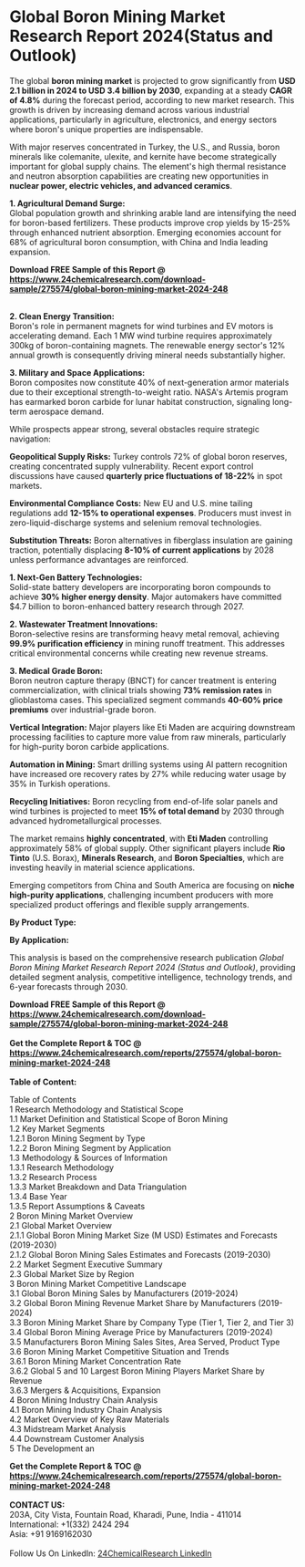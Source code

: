 <h1>Global Boron Mining Market Research Report 2024(Status and Outlook)</h1><p>The global <strong>boron mining market</strong> is projected to grow significantly from <strong>USD 2.1 billion in 2024 to USD 3.4 billion by 2030</strong>, expanding at a steady <strong>CAGR of 4.8%</strong> during the forecast period, according to new market research. This growth is driven by increasing demand across various industrial applications, particularly in agriculture, electronics, and energy sectors where boron's unique properties are indispensable.</p><p>With major reserves concentrated in Turkey, the U.S., and Russia, boron minerals like colemanite, ulexite, and kernite have become strategically important for global supply chains. The element's high thermal resistance and neutron absorption capabilities are creating new opportunities in <strong>nuclear power, electric vehicles, and advanced ceramics</strong>.</p><p><strong>1. Agricultural Demand Surge:</strong><br>
Global population growth and shrinking arable land are intensifying the need for boron-based fertilizers. These products improve crop yields by 15-25% through enhanced nutrient absorption. Emerging economies account for 68% of agricultural boron consumption, with China and India leading expansion.</p><div><b>Download FREE Sample of this Report @ 
            <a href="https://www.24chemicalresearch.com/download-sample/275574/global-boron-mining-market-2024-248">
            https://www.24chemicalresearch.com/download-sample/275574/global-boron-mining-market-2024-248</a></b></div><br><p><strong>2. Clean Energy Transition:</strong><br>
Boron's role in permanent magnets for wind turbines and EV motors is accelerating demand. Each 1 MW wind turbine requires approximately 300kg of boron-containing magnets. The renewable energy sector's 12% annual growth is consequently driving mineral needs substantially higher.</p><p><strong>3. Military and Space Applications:</strong><br>
Boron composites now constitute 40% of next-generation armor materials due to their exceptional strength-to-weight ratio. NASA's Artemis program has earmarked boron carbide for lunar habitat construction, signaling long-term aerospace demand.</p><p>While prospects appear strong, several obstacles require strategic navigation:</p><p><strong>Geopolitical Supply Risks:</strong> Turkey controls 72% of global boron reserves, creating concentrated supply vulnerability. Recent export control discussions have caused <strong>quarterly price fluctuations of 18-22%</strong> in spot markets.</p><p><strong>Environmental Compliance Costs:</strong> New EU and U.S. mine tailing regulations add <strong>12-15% to operational expenses</strong>. Producers must invest in zero-liquid-discharge systems and selenium removal technologies.</p><p><strong>Substitution Threats:</strong> Boron alternatives in fiberglass insulation are gaining traction, potentially displacing <strong>8-10% of current applications</strong> by 2028 unless performance advantages are reinforced.</p><p><strong>1. Next-Gen Battery Technologies:</strong><br>
Solid-state battery developers are incorporating boron compounds to achieve <strong>30% higher energy density</strong>. Major automakers have committed $4.7 billion to boron-enhanced battery research through 2027.</p><p><strong>2. Wastewater Treatment Innovations:</strong><br>
Boron-selective resins are transforming heavy metal removal, achieving <strong>99.9% purification efficiency</strong> in mining runoff treatment. This addresses critical environmental concerns while creating new revenue streams.</p><p><strong>3. Medical Grade Boron:</strong><br>
Boron neutron capture therapy (BNCT) for cancer treatment is entering commercialization, with clinical trials showing <strong>73% remission rates</strong> in glioblastoma cases. This specialized segment commands <strong>40-60% price premiums</strong> over industrial-grade boron.</p><p><strong>Vertical Integration:</strong> Major players like Eti Maden are acquiring downstream processing facilities to capture more value from raw minerals, particularly for high-purity boron carbide applications.</p><p><strong>Automation in Mining:</strong> Smart drilling systems using AI pattern recognition have increased ore recovery rates by 27% while reducing water usage by 35% in Turkish operations.</p><p><strong>Recycling Initiatives:</strong> Boron recycling from end-of-life solar panels and wind turbines is projected to meet <strong>15% of total demand</strong> by 2030 through advanced hydrometallurgical processes.</p><p>The market remains <strong>highly concentrated</strong>, with <strong>Eti Maden</strong> controlling approximately 58% of global supply. Other significant players include <strong>Rio Tinto</strong> (U.S. Borax), <strong>Minerals Research</strong>, and <strong>Boron Specialties</strong>, which are investing heavily in material science applications.</p><p>Emerging competitors from China and South America are focusing on <strong>niche high-purity applications</strong>, challenging incumbent producers with more specialized product offerings and flexible supply arrangements.</p><p><strong>By Product Type:</strong></p><p><strong>By Application:</strong></p><p>This analysis is based on the comprehensive research publication <em>Global Boron Mining Market Research Report 2024 (Status and Outlook)</em>, providing detailed segment analysis, competitive intelligence, technology trends, and 6-year forecasts through 2030.</p><div><b>Download FREE Sample of this Report @ 
            <a href="https://www.24chemicalresearch.com/download-sample/275574/global-boron-mining-market-2024-248">
            https://www.24chemicalresearch.com/download-sample/275574/global-boron-mining-market-2024-248</a></b></div><br><div><b>Get the Complete Report & TOC @ 
            <a href="https://www.24chemicalresearch.com/reports/275574/global-boron-mining-market-2024-248">
            https://www.24chemicalresearch.com/reports/275574/global-boron-mining-market-2024-248</a></b></div><br>
            <b>Table of Content:</b><p>Table of Contents<br />
1 Research Methodology and Statistical Scope<br />
1.1 Market Definition and Statistical Scope of Boron Mining<br />
1.2 Key Market Segments<br />
1.2.1 Boron Mining Segment by Type<br />
1.2.2 Boron Mining Segment by Application<br />
1.3 Methodology & Sources of Information<br />
1.3.1 Research Methodology<br />
1.3.2 Research Process<br />
1.3.3 Market Breakdown and Data Triangulation<br />
1.3.4 Base Year<br />
1.3.5 Report Assumptions & Caveats<br />
2 Boron Mining Market Overview<br />
2.1 Global Market Overview<br />
2.1.1 Global Boron Mining Market Size (M USD) Estimates and Forecasts (2019-2030)<br />
2.1.2 Global Boron Mining Sales Estimates and Forecasts (2019-2030)<br />
2.2 Market Segment Executive Summary<br />
2.3 Global Market Size by Region<br />
3 Boron Mining Market Competitive Landscape<br />
3.1 Global Boron Mining Sales by Manufacturers (2019-2024)<br />
3.2 Global Boron Mining Revenue Market Share by Manufacturers (2019-2024)<br />
3.3 Boron Mining Market Share by Company Type (Tier 1, Tier 2, and Tier 3)<br />
3.4 Global Boron Mining Average Price by Manufacturers (2019-2024)<br />
3.5 Manufacturers Boron Mining Sales Sites, Area Served, Product Type<br />
3.6 Boron Mining Market Competitive Situation and Trends<br />
3.6.1 Boron Mining Market Concentration Rate<br />
3.6.2 Global 5 and 10 Largest Boron Mining Players Market Share by Revenue<br />
3.6.3 Mergers & Acquisitions, Expansion<br />
4 Boron Mining Industry Chain Analysis<br />
4.1 Boron Mining Industry Chain Analysis<br />
4.2 Market Overview of Key Raw Materials<br />
4.3 Midstream Market Analysis<br />
4.4 Downstream Customer Analysis<br />
5 The Development an</p><div><b>Get the Complete Report & TOC @ 
            <a href="https://www.24chemicalresearch.com/reports/275574/global-boron-mining-market-2024-248">
            https://www.24chemicalresearch.com/reports/275574/global-boron-mining-market-2024-248</a></b></div><br><b>CONTACT US:</b><br>
            203A, City Vista, Fountain Road, Kharadi, Pune, India - 411014<br>
            International: +1(332) 2424 294<br>
            Asia: +91 9169162030 <br><br>
            Follow Us On LinkedIn: <a href="https://www.linkedin.com/company/24chemicalresearch/">24ChemicalResearch LinkedIn</a>